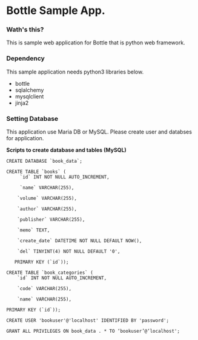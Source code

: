 Bottle Sample App.
=================

### Wath's this?
This is sample web application for Bottle that is python web framework.

### Dependency
This sample application needs python3 libraries below.

+ bottle
+ sqlalchemy
+ mysqlclient
+ jinja2

### Setting Database
This application use Maria DB or MySQL. Please create user and databses for application.

**Scripts to create database and tables (MySQL)**
    
    CREATE DATABASE `book_data`;

    CREATE TABLE `books` (
         `id` INT NOT NULL AUTO_INCREMENT,

         `name` VARCHAR(255),

        `volume` VARCHAR(255),

        `author` VARCHAR(255),

        `publisher` VARCHAR(255),

        `memo` TEXT,

        `create_date` DATETIME NOT NULL DEFAULT NOW(),

        `del` TINYINT(4) NOT NULL DEFAULT '0',

       PRIMARY KEY (`id`));

    CREATE TABLE `book_categories` (
    	`id` INT NOT NULL AUTO_INCREMENT,

	    `code` VARCHAR(255),

	    `name` VARCHAR(255),

	PRIMARY KEY (`id`));

    CREATE USER 'bookuser'@'localhost' IDENTIFIED BY 'password';

    GRANT ALL PRIVILEGES ON book_data . * TO ‘bookuser’@‘localhost';